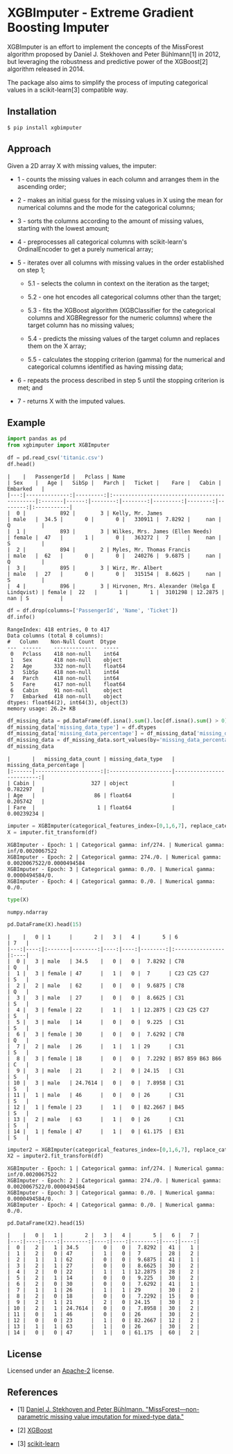 # XGBImputer - Extreme Gradient Boosting Imputer

<div class="termy">

XGBImputer is an effort to implement the concepts of the MissForest algorithm proposed by Daniel J. Stekhoven and Peter Bühlmann[1] in 2012, but leveraging the robustness and predictive power of the XGBoost[2] algorithm released in 2014.

The package also aims to simplify the process of imputing categorical values in a scikit-learn[3] compatible way.

</div>

## Installation

<div class="termy">

```console
$ pip install xgbimputer
```

</div>

## Approach

<div class="termy">

Given a 2D array X with missing values, the imputer:

* 1 - counts the missing values in each column and arranges them in the ascending order;

* 2 - makes an initial guess for the missing values in X using the mean for numerical columns and the mode for the categorical columns;

* 3 - sorts the columns according to the amount of missing values, starting with the lowest amount;

* 4 - preprocesses all categorical columns with scikit-learn's OrdinalEncoder to get a purely numerical array;

* 5 - iterates over all columns with missing values in the order established on step 1;

  * 5.1 - selects the column in context on the iteration as the target;

  * 5.2 - one hot encodes all categorical columns other than the target;

  * 5.3 - fits the XGBoost algorithm (XGBClassifier for the categorical columns and XGBRegressor for the numeric columns) where the target column has no missing values;

  * 5.4 - predicts the missing values of the target column and replaces them on the X array;

  * 5.5 - calculates the stopping criterion (gamma) for the numerical and categorical columns identified as having missing data;

* 6 - repeats the process described in step 5 until the stopping criterion is met; and

* 7 - returns X with the imputed values.

</div>

## Example

<div class="termy">

```Python
import pandas as pd
from xgbimputer import XGBImputer

df = pd.read_csv('titanic.csv')
df.head()
```
```
|    |   PassengerId |   Pclass | Name                                         | Sex    |   Age |   SibSp |   Parch |   Ticket |    Fare |   Cabin | Embarked   |
|---:|--------------:|---------:|:---------------------------------------------|:-------|------:|--------:|--------:|---------:|--------:|--------:|:-----------|
|  0 |           892 |        3 | Kelly, Mr. James                             | male   |  34.5 |       0 |       0 |   330911 |  7.8292 |     nan | Q          |
|  1 |           893 |        3 | Wilkes, Mrs. James (Ellen Needs)             | female |  47   |       1 |       0 |   363272 |  7      |     nan | S          |
|  2 |           894 |        2 | Myles, Mr. Thomas Francis                    | male   |  62   |       0 |       0 |   240276 |  9.6875 |     nan | Q          |
|  3 |           895 |        3 | Wirz, Mr. Albert                             | male   |  27   |       0 |       0 |   315154 |  8.6625 |     nan | S          |
|  4 |           896 |        3 | Hirvonen, Mrs. Alexander (Helga E Lindqvist) | female |  22   |       1 |       1 |  3101298 | 12.2875 |     nan | S          |
```
```Python
df = df.drop(columns=['PassengerId', 'Name', 'Ticket'])
df.info()
```
```class 'pandas.core.frame.DataFrame'
RangeIndex: 418 entries, 0 to 417
Data columns (total 8 columns):
#   Column    Non-Null Count  Dtype  
---  ------    --------------  -----  
 0   Pclass    418 non-null    int64  
 1   Sex       418 non-null    object 
 2   Age       332 non-null    float64
 3   SibSp     418 non-null    int64  
 4   Parch     418 non-null    int64  
 5   Fare      417 non-null    float64
 6   Cabin     91 non-null     object 
 7   Embarked  418 non-null    object 
dtypes: float64(2), int64(3), object(3)
memory usage: 26.2+ KB
```
```Python
df_missing_data = pd.DataFrame(df.isna().sum().loc[df.isna().sum() > 0], columns=['missing_data_count'])
df_missing_data['missing_data_type'] = df.dtypes
df_missing_data['missing_data_percentage'] = df_missing_data['missing_data_count'] / len(df)
df_missing_data = df_missing_data.sort_values(by='missing_data_percentage', ascending=False)
df_missing_data
```
```
|       |   missing_data_count | missing_data_type   |   missing_data_percentage |
|:------|---------------------:|:--------------------|--------------------------:|
| Cabin |                  327 | object              |                0.782297   |
| Age   |                   86 | float64             |                0.205742   |
| Fare  |                    1 | float64             |                0.00239234 |
```
```Python
imputer = XGBImputer(categorical_features_index=[0,1,6,7], replace_categorical_values_back=True)
X = imputer.fit_transform(df)
```
```
XGBImputer - Epoch: 1 | Categorical gamma: inf/274. | Numerical gamma: inf/0.0020067522
XGBImputer - Epoch: 2 | Categorical gamma: 274./0. | Numerical gamma: 0.0020067522/0.0000494584
XGBImputer - Epoch: 3 | Categorical gamma: 0./0. | Numerical gamma: 0.0000494584/0.
XGBImputer - Epoch: 4 | Categorical gamma: 0./0. | Numerical gamma: 0./0.
```
```Python
type(X)
```
```
numpy.ndarray
```
```Python
pd.DataFrame(X).head(15)
```
```
|    |   0 | 1      |       2 |   3 |   4 |       5 | 6               | 7   |
|---:|----:|:-------|--------:|----:|----:|--------:|:----------------|:----|
|  0 |   3 | male   | 34.5    |   0 |   0 |  7.8292 | C78             | Q   |
|  1 |   3 | female | 47      |   1 |   0 |  7      | C23 C25 C27     | S   |
|  2 |   2 | male   | 62      |   0 |   0 |  9.6875 | C78             | Q   |
|  3 |   3 | male   | 27      |   0 |   0 |  8.6625 | C31             | S   |
|  4 |   3 | female | 22      |   1 |   1 | 12.2875 | C23 C25 C27     | S   |
|  5 |   3 | male   | 14      |   0 |   0 |  9.225  | C31             | S   |
|  6 |   3 | female | 30      |   0 |   0 |  7.6292 | C78             | Q   |
|  7 |   2 | male   | 26      |   1 |   1 | 29      | C31             | S   |
|  8 |   3 | female | 18      |   0 |   0 |  7.2292 | B57 B59 B63 B66 | C   |
|  9 |   3 | male   | 21      |   2 |   0 | 24.15   | C31             | S   |
| 10 |   3 | male   | 24.7614 |   0 |   0 |  7.8958 | C31             | S   |
| 11 |   1 | male   | 46      |   0 |   0 | 26      | C31             | S   |
| 12 |   1 | female | 23      |   1 |   0 | 82.2667 | B45             | S   |
| 13 |   2 | male   | 63      |   1 |   0 | 26      | C31             | S   |
| 14 |   1 | female | 47      |   1 |   0 | 61.175  | E31             | S   |
```
```Python
imputer2 = XGBImputer(categorical_features_index=[0,1,6,7], replace_categorical_values_back=False)
X2 = imputer2.fit_transform(df)
```
```
XGBImputer - Epoch: 1 | Categorical gamma: inf/274. | Numerical gamma: inf/0.0020067522
XGBImputer - Epoch: 2 | Categorical gamma: 274./0. | Numerical gamma: 0.0020067522/0.0000494584
XGBImputer - Epoch: 3 | Categorical gamma: 0./0. | Numerical gamma: 0.0000494584/0.
XGBImputer - Epoch: 4 | Categorical gamma: 0./0. | Numerical gamma: 0./0.
```
```
pd.DataFrame(X2).head(15)
```
```
|    |   0 |   1 |       2 |   3 |   4 |       5 |   6 |   7 |
|---:|----:|----:|--------:|----:|----:|--------:|----:|----:|
|  0 |   2 |   1 | 34.5    |   0 |   0 |  7.8292 |  41 |   1 |
|  1 |   2 |   0 | 47      |   1 |   0 |  7      |  28 |   2 |
|  2 |   1 |   1 | 62      |   0 |   0 |  9.6875 |  41 |   1 |
|  3 |   2 |   1 | 27      |   0 |   0 |  8.6625 |  30 |   2 |
|  4 |   2 |   0 | 22      |   1 |   1 | 12.2875 |  28 |   2 |
|  5 |   2 |   1 | 14      |   0 |   0 |  9.225  |  30 |   2 |
|  6 |   2 |   0 | 30      |   0 |   0 |  7.6292 |  41 |   1 |
|  7 |   1 |   1 | 26      |   1 |   1 | 29      |  30 |   2 |
|  8 |   2 |   0 | 18      |   0 |   0 |  7.2292 |  15 |   0 |
|  9 |   2 |   1 | 21      |   2 |   0 | 24.15   |  30 |   2 |
| 10 |   2 |   1 | 24.7614 |   0 |   0 |  7.8958 |  30 |   2 |
| 11 |   0 |   1 | 46      |   0 |   0 | 26      |  30 |   2 |
| 12 |   0 |   0 | 23      |   1 |   0 | 82.2667 |  12 |   2 |
| 13 |   1 |   1 | 63      |   1 |   0 | 26      |  30 |   2 |
| 14 |   0 |   0 | 47      |   1 |   0 | 61.175  |  60 |   2 |
```

</div>

## License

<div class="termy">

Licensed under an [Apache-2](https://github.com/leonardodepaula/xgbimputer/blob/master/LICENSE) license.

</div>

## References

<div class="termy">

* [1] [Daniel J. Stekhoven and Peter Bühlmann. "MissForest—non-parametric missing value imputation for mixed-type data."](https://academic.oup.com/bioinformatics/article/28/1/112/219101)

* [2] [XGBoost](https://xgboost.ai/)

* [3] [scikit-learn](https://scikit-learn.org/)

</div>
